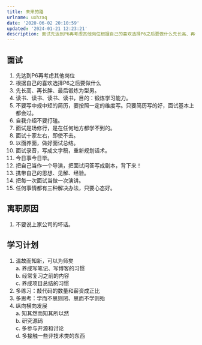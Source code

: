 ```yaml
---
title: 未来的路
urlname: uxhzaq
date: '2020-06-02 20:10:59'
updated: '2024-01-21 12:23:21'
description: 面试先达到P6再考虑其他岗位根据自己的喜欢选择P6之后要做什么先长高、再长胖、最后锻炼为型男。读书、读书、读书、读书，目的：锻炼学习能力。不要写中规中矩的简历，要按照一定的维度写。只要简历写的好，面试基本上都会过。自我介绍不要打磕。面试是场修行，是在任何地方都学不到的。面试十家左右，即使不去。...
---
```

## 面试
1. 先达到P6再考虑其他岗位
2. 根据自己的喜欢选择P6之后要做什么
3. 先长高、再长胖、最后锻炼为型男。
4. 读书、读书、读书、读书，目的：锻炼学习能力。
5. 不要写中规中矩的简历，要按照一定的维度写。只要简历写的好，面试基本上都会过。
6. 自我介绍不要打磕。
7. 面试是场修行，是在任何地方都学不到的。
8. 面试十家左右，即使不去。
9. 以面养面，做好面试总结。
10. 面试录音，写成文字稿，重新规划话术。
11. 今日事今日毕。
12. 把自己当作一个导演，把面试问答写成剧本，背下来！
13. 携带自己的思想、见解、经验。
14. 把每一次面试当做一次演讲。
15. 任何事情都有三种解决办法，只要心态好。
## 离职原因

1. 不要说上家公司的坏话。
## 学习计划

1. 温故而知新，可以为师矣<br />a. 养成写笔记、写博客的习惯<br />b. 经常复习之前的内容<br />c. 养成项目总结的习惯
2. 多练习：敲代码的数量和薪资成正比
3. 多思考：学而不思则罔、思而不学则殆
4. 纵向横向发展<br />a. 知其然而知其所以然<br />b. 研究源码<br />c. 多参与开源和讨论<br />d. 多接触一些非技术类的东西

